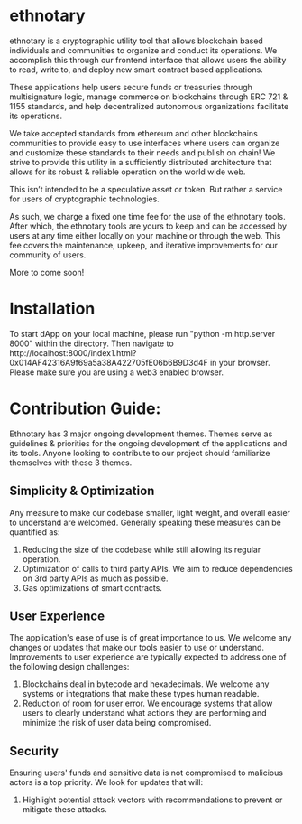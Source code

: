 # ethnotary 

ethnotary is a cryptographic utility tool that allows blockchain based individuals and communities to organize and conduct its operations. We accomplish this through our frontend interface that allows users the ability to read, write to, and deploy new smart contract based applications. 

These applications help users secure funds or treasuries through multisignature logic, manage commerce on blockchains through ERC 721 & 1155 standards, and help decentralized autonomous organizations facilitate its operations. 


We take accepted standards from ethereum and other blockchains communities to provide easy to use interfaces where users can organize and customize these standards to their needs and publish on chain! We strive to provide this utility in a sufficiently distributed architecture that allows for its robust & reliable operation on the world wide web.

This isn’t intended to be a speculative asset or token. But rather a service for users of cryptographic technologies.

As such, we charge a fixed one time fee for the use of the ethnotary tools. After which, the ethnotary tools are yours to keep and can be accessed by users at any time either locally on your machine or through the web. This fee covers the maintenance, upkeep, and iterative improvements for our community of users. 

More to come soon!


# Installation
To start dApp on your local machine, please run "python -m http.server 8000" within the directory. Then navigate to http://localhost:8000/index1.html?0x014AF42316A9f69a5a38A422705fE06b6B9D3d4F in your browser. Please make sure you are using a web3 enabled browser.      



# Contribution Guide:

Ethnotary has 3 major ongoing development themes. Themes serve as guidelines & priorities for the ongoing development of the applications and its tools. Anyone looking to contribute to our project should familiarize themselves with these 3 themes. 

## Simplicity & Optimization
Any measure to make our codebase smaller, light weight, and overall easier to understand are welcomed. Generally speaking these measures can be quantified as:

1) Reducing the size of the codebase while still allowing its regular operation.
2) Optimization of calls to third party APIs. We aim to reduce dependencies on 3rd party APIs as much as possible. 
3) Gas optimizations of smart contracts. 


## User Experience
The application's ease of use is of great importance to us. We welcome any changes or updates that make our tools easier to use or understand. Improvements to user experience are typically expected to address one of the following design challenges:

1) Blockchains deal in bytecode and hexadecimals. We welcome any systems or integrations that make these types human readable.
2) Reduction of room for user error. We encourage systems that allow users to clearly understand what actions they are performing and minimize the risk of user data being compromised. 


## Security
Ensuring users' funds and sensitive data is not compromised to malicious actors is a top priority. We look for updates that will:

1) Highlight potential attack vectors with recommendations to prevent or mitigate these attacks.
